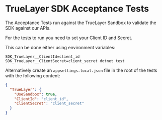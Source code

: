 # TrueLayer SDK Acceptance Tests

The Acceptance Tests run against the TrueLayer Sandbox to validate the SDK against our APIs.

For the tests to run you need to set your Client ID and Secret. 

This can be done either using environment variables:

```
SDK_TrueLayer__ClientId=client_id SDK_TrueLayer__ClientSecret=client_secret dotnet test
```

Alternatively create an `appsettings.local.json` file in the root of the tests with the following content:

```json
{
  "TrueLayer": {
    "UseSandbox": true,
    "ClientId": "client_id",
    "ClientSecret": "client_secret"
  }
}
```
